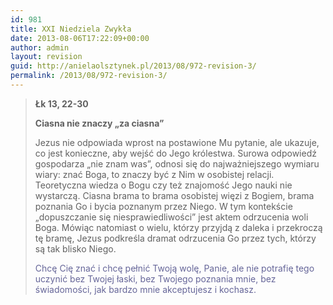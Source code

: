 ```yaml
---
id: 981
title: XXI Niedziela Zwykła
date: 2013-08-06T17:22:09+00:00
author: admin
layout: revision
guid: http://anielaolsztynek.pl/2013/08/972-revision-3/
permalink: /2013/08/972-revision-3/
---
```

> **Łk 13, 22-30**
> 
> **Ciasna nie znaczy &#8222;za ciasna&#8221;**
> 
> Jezus nie odpowiada wprost na postawione Mu pytanie, ale ukazuje, co jest konieczne, aby wejść do Jego królestwa. Surowa odpowiedź gospodarza &#8222;nie znam was&#8221;, odnosi się do najważniejszego wymiaru wiary: znać Boga, to znaczy być z Nim w osobistej relacji. Teoretyczna wiedza o Bogu czy też znajomość Jego nauki nie wystarczą. Ciasna brama to brama osobistej więzi z Bogiem, brama poznania Go i bycia poznanym przez Niego. W tym kontekście &#8222;dopuszczanie się niesprawiedliwości&#8221; jest aktem odrzucenia woli Boga. Mówiąc natomiast o wielu, którzy przyjdą z daleka i przekroczą tę bramę, Jezus podkreśla dramat odrzucenia Go przez tych, którzy są tak blisko Niego.
> 
> <span style="color: #666699;">Chcę Cię znać i chcę pełnić Twoją wolę, Panie, ale nie potrafię tego uczynić bez Twojej łaski, bez Twojego poznania mnie, bez świadomości, jak bardzo mnie akceptujesz i kochasz.</span>
